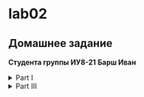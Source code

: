 # lab02
## Домашнее задание

**Студента группы ИУ8-21**
**Барш Иван**

<details>
<summary>Part I</summary>

1. Создайте пустой репозиторий на сервисе github.com (или gitlab.com, или bitbucket.com).  
![Созданный пустой репозиторий](./repository.png)
2. Выполните инструкцию по созданию первого коммита на странице репозитория, созданного на предыдещем шаге.
![Выполненая инструкция, по созданию репозитория](./instruction.png)
3. Создайте файл ```hello_world.cpp```
в локальной копии репозитория (который должен был появиться на шаге 2). Реализуйте программу **Hello world** на языке C++ используя плохой стиль кода. Например, после заголовочных файлов вставьте строку ```using namespace std;```.
```sh
nano hello_world.cpp
```
Открылся редактор файлов, в котором была написана нужная программа.

4. Добавьте этот файл в локальную копию репозитория.
```git add .```

5. Закоммитьте изменения с осмысленным сообщением.\
```git commit -m "added 1st programm(hello_world.cpp)"```
```sh
[main 2e6d71d] added 1st programm(hello_world.cpp)
 1 file changed, 5 insertions(+)
 create mode 100644 hello_world.cpp
```

6. Изменитьте исходный код так, чтобы программа через стандартный поток ввода запрашивалось имя пользователя. А в стандартный поток вывода печаталось сообщение ```Hello world from @name```
, где ```@name```
имя пользователя. 

Добавили строки
```sh include <string> string name; cin >> name;```

7. Закоммитьте новую версию программы. Почему не надо добавлять файл повторно git add?

```git commit -m "modified hello_world.cpp"
Текущая ветка: main
Ваша ветка опережает «origin/main» на 1 коммит.
  (используйте «git push», чтобы опубликовать ваши локальные коммиты)

Изменения, которые не в индексе для коммита:
  (используйте «git add <файл>...», чтобы добавить файл в индекс)
  (используйте «git restore <файл>...», чтобы отменить изменения в рабочем каталоге)
        изменено:      hello_world.cpp```

8. Запуште изменения в удалёный репозиторий.\
```git push```

9. Проверьте, что история коммитов доступна в удалёный репозитории.\
![Коммиты](./activity.png)
</details>

<details>
<summary>Part II</summary>

1. В локальной копии репозитория создайте локальную ветку ```patch1```.\
```git branch patch1
git push origin patch1```

2. Внесите изменения в ветке ```patch1```
по исправлению кода и избавления от ```using namespace std;```.\
Перешли в ветку ```patch1```: ```git checkout patch1```\
```M       hello_world.cpp
Переключились на ветку «patch1» ```
Изменили файл также через nano.

3. **commit, push** локальную ветку в удалённый репозиторий.
```sh
git commit -am "vers. without 'using namespace std;'"
git push --set-upstream lab2 patch1
```

4. Проверьте, что ветка ```patch1```
доступна в удалёный репозитории.
![Проверка доступности новой ветки](./patch1.png)

5. Создайте pull-request ```patch1 -> master```
Для этого на самой странице репозитория надо нажать кнопку ```Compare && pull request```
![Проверка доступности новой ветки](./CandPR.png)

6. В локальной копии в ветке ```patch1```
добавьте в исходный код комментарии. 
Всё также через nano добавили комментарии.

7. **commit, push** сделали аналогично предыдущему подобному шагу.
```sh
git commit -am "vers. without 'using namespace std;' 2"
git push --set-upstream lab02 patch1
```

8. Проверьте, что новые изменения есть в созданном на **шаге 5** pull-request.\
![проверка изменений в pull-request](./checking_for_chages.png)

9. В удалённый репозитории выполните слияние PR ```patch1 -> master```
и удалите ветку ```patch1```
в удаленном репозитории.
Это всё делается в интерфейсе GitHub, по приведенной ниже инструкции на фотографиях.
![Выполненый merge и delete patch1](./PR_1.png)
![Выполненый merge и delete patch1](./PR_2.png)
![Выполненый merge и delete patch1](./PR_3.png)
![Выполненый merge и delete patch1](./PR_4.png)

10. Локально выполните **pull**
```git checkout main```
- перейти в основную ветку 
```git pull```
- получить все изменения 

11. С помощью команды **git log** просмотрите историю в локальной версии ветки ```master```
<details>
<summary>Вывод команды:</summary>

```sh
Merge: 2e6d71d 1cfdf9b
Author: Amperka04 <49093447+Amperka04@users.noreply.github.com>
Date:   Fri Apr 11 01:13:22 2025 +0300

    Merge pull request #1 from Amperka04/patch1
    
    version without 'using namespace std;'

commit 1cfdf9bc5a0b5e3ace3b696334677bc32f6b7f7f (origin/patch1, patch1)
Author: Amperka04 <barshivan@gmail.com>
Date:   Fri Apr 11 00:44:04 2025 +0300

    version without 'using namespace std;' 2

commit 7132718ed38bf909b57e4a2b174951342f686ea8
Author: Amperka04 <barshivan@gmail.com>
Date:   Fri Mar 28 16:41:26 2025 +0300

    version without 'using namespace std;'

commit 2e6d71df4fccd322e97a4315f7f94d4c53e356dc
Author: Amperka04 <barshivan@gmail.com>
Date:   Fri Mar 14 17:21:24 2025 +0300

    added 1st programm(hello_world.cpp)

commit 2e819b1e463fe36c4d8b855d305e6802d00ac3e6
Author: Amperka04 <barshivan@gmail.com>
Date:   Fri Mar 14 17:06:24 2025 +0300

    FiRsT cOmMiT
```
</details>

12. Удалите локальную ветку ```patch1```
```git branch -d patch1```
- удаляем локально ветку ```patch1```
```git fetch --prune```
- удаляем информацию об удалённой ветке

</details>

<details>
<summary>Part III</summary>

1. Создайте новую локальную ветку ```patch2```.
```sh
git branch patch2 // Содание новой ветки
git checkout patch2 // Переход в новую ветку
```

2. Измените code style с помощью утилиты clang-format. Например, используя опцию ```-style=Mozilla```
```clang-format -style=Mozilla -i hello_world.cpp```
изменили формат

3. **commit, push**, создайте pull-request ```patch2 -> master```.
```sh
git commit -am "changed style 'hello_world.cpp' to Mozila"
git push --set-upstream lab02 patch2
```
pull-request содаётся через сайт Git-Hub при помощи зеленой кнопки "Compare & pull request"

4. В ветке master в удаленном репозитории измените комментарии, например, расставьте знаки препинания, переведите комментарии на другой язык.\
Выполняется через сайт. Полное выполнение данного пункта можно увидеть в истории commit'ов репозитория
![изменения](./upd_patch2_1.png)

5. Убедитесь, что в pull-request появились конфликтны.
![конфликт версий](./pics/conflict.png)

6. Для этого локально выполните **pull + rebase** (точную последовательность команд, следует узнать самостоятельно). **Исправьте конфликты.**
```sh
git pul --rebase lab2 main
nano hello_world.cpp // Исправляем конфликт в файле (удаляем маркеры <<, ==, >>)
git add hello_world.cpp // Фиксируем изменения 
git rebase --continue // Продолжаем исправление конфликтов
```

7. Сделайте force push в ветку ```patch2```
```sh
git push lab02 patch2 --force-with-lease
```
//--force-with-lease для безопасного форсированного пуша

8. Убедитеcь, что в pull-request пропали конфликтны.
![Конфликты пропали](./no_conflicts.png)

9. Вмержите pull-request ```patch2 -> master```
Последовательность действий аналогична шагам в **пункте 8 в Part II**.
![Выполненый merge](./PR2_1.png)
![Выполненый merge](./PR2_2.png)
![Выполненый merge](./PR2_3.png)
![Выполненый merge](./PR2_4.png)
</details>
